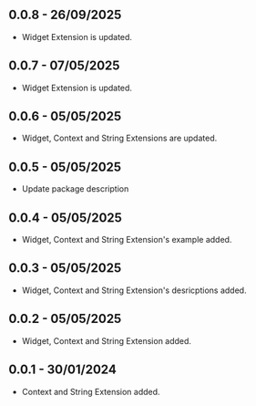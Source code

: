 ## 0.0.8 - 26/09/2025
* Widget Extension is updated.

## 0.0.7 - 07/05/2025
* Widget Extension is updated.

## 0.0.6 - 05/05/2025
* Widget, Context and String Extensions are updated.

## 0.0.5 - 05/05/2025
* Update package description

## 0.0.4 - 05/05/2025
* Widget, Context and String Extension's example added.

## 0.0.3 - 05/05/2025
* Widget, Context and String Extension's desricptions added.

## 0.0.2 - 05/05/2025
* Widget, Context and String Extension added.

## 0.0.1 - 30/01/2024
* Context and String Extension added.
